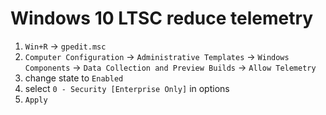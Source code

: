 # Windows 10 LTSC reduce telemetry

1. `Win+R` -> `gpedit.msc`
1. `Computer Configuration` -> `Administrative Templates` -> `Windows Components` -> `Data Collection and Preview Builds` -> `Allow Telemetry`
1. change state to `Enabled`
1. select `0 - Security [Enterprise Only]` in options
1. `Apply`
